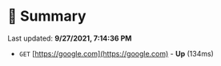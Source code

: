 # 📖 Summary
Last updated: **9/27/2021, 7:14:36 PM**

- `GET` [https://google.com](https://google.com) - **Up** (134ms)
